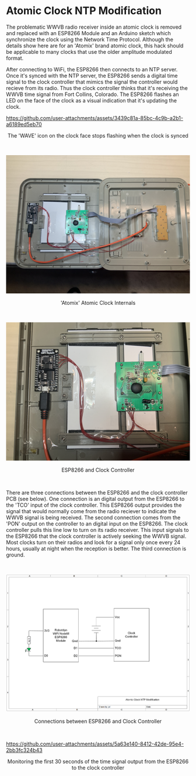 # Atomic Clock NTP Modification
The problematic WWVB radio receiver inside an atomic clock is removed and replaced with an ESP8266 Module and an Arduino sketch which synchronize the clock using the Network Time Protocol. Although the details show here are for an 'Atomix' brand atomic clock, this hack should be applicable to many clocks that use the older amplitude modulated format.

After connecting to WiFi, the ESP8266 then connects to an NTP server. Once it's synced with the NTP server, the ESP8266 sends a digital time signal to the clock controller that mimics the signal the controller would recieve from its radio. Thus the clock controller thinks that it's receiving the WWVB time signal from Fort Collins, Colorado. The ESP8266 flashes an LED on the face of the clock as a visual indication that it's updating the clock.


https://github.com/user-attachments/assets/3439c81a-85bc-4c9b-a2b1-a6189ed5eb70
<p align="center">The 'WAVE' icon on the clock face stops flashing when the clock is synced</p><br>

<p align="center"><img src="/images/Atomic Clock 1.JPG"/>
<p align="center">'Atomix' Atomic Clock Internals</p><br>

<p align="center"><img src="/images/Atomic Clock 2.JPG"/>
<p align="center">ESP8266 and Clock Controller</p><br>

There are three connections between the ESP8266 and the clock controller PCB (see below). One connection is an digital output from the ESP8266 to the 'TCO' input of the clock controller. This ESP8266 output provides the signal that would normally come from the radio reciever to indicate the WWVB signal is being received. The second connection comes from the 'PON' output on the controller to an digital input on the ESP8266. The clock controller pulls this line low to turn on its radio receiver. This input signals to the ESP8266 that the clock controller is actively seeking the WWVB signal. Most clocks turn on their radios and look for a signal only once every 24 hours, usually at night when the reception is better. The third connection is ground.<br>

<br><p align="center"><img src="/images/Atomic Clock NTP Modification.png"/>
<p align="center">Connections between ESP8266 and Clock Controller</p><br>

https://github.com/user-attachments/assets/5a63e140-8412-42de-95e4-2bb3fc324b43
<p align="center">Monitoring the first 30 seconds of the time signal output from the ESP8266 to the clock controller</p><br>



